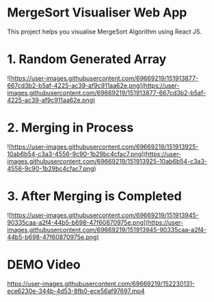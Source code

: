 
# **MergeSort Visualiser Web App**

This project helps you visualise MergeSort Algorithm using React JS.

# **1. Random Generated Array**

![https://user-images.githubusercontent.com/69669219/151913877-667cd3b2-b5af-4225-ac39-af9c911aa62e.png](https://user-images.githubusercontent.com/69669219/151913877-667cd3b2-b5af-4225-ac39-af9c911aa62e.png)

# **2. Merging in Process**

![https://user-images.githubusercontent.com/69669219/151913925-10ab6b54-c3a3-4556-9c90-1b29bc4cfac7.png](https://user-images.githubusercontent.com/69669219/151913925-10ab6b54-c3a3-4556-9c90-1b29bc4cfac7.png)

# **3. After Merging is Completed**

![https://user-images.githubusercontent.com/69669219/151913945-90335caa-a2f4-44b5-b698-47f60870975e.png](https://user-images.githubusercontent.com/69669219/151913945-90335caa-a2f4-44b5-b698-47f60870975e.png)

# **DEMO Video**


https://user-images.githubusercontent.com/69669219/152230131-ece6230e-344b-4d53-8fb0-ece56af97697.mp4


